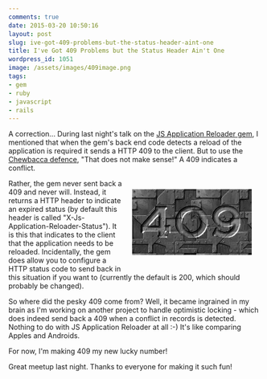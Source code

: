 ```yaml
---
comments: true
date: 2015-03-20 10:50:16
layout: post
slug: ive-got-409-problems-but-the-status-header-aint-one
title: I've Got 409 Problems but the Status Header Ain't One
wordpress_id: 1051
image: /assets/images/409image.png
tags:
- gem
- ruby
- javascript
- rails
---
```


A correction...  During last night's talk on the [JS Application Reloader gem](https://github.com/theirishpenguin/js_application_reloader), I mentioned that when the gem's back end code detects a reload of the application is required it sends a HTTP 409 to the client. But to use the [Chewbacca defence](https://www.youtube.com/watch?v=xwdba9C2G14), "That does not make sense!" A 409 indicates a conflict.

<figure style="float: right; margin:20px;"><img src="/assets/images/409image.png" alt="409 Image" /></figure>

Rather, the gem never sent back a 409 and never will. Instead, it returns a HTTP header to indicate an expired status (by default this header is called "X-Js-Application-Reloader-Status"). It is this that indicates to the client that the application needs to be reloaded. Incidentally, the gem does allow you to configure a HTTP status code to send back in this situation if you want to (currently the default is 200, which should probably be changed).

So where did the pesky 409 come from? Well, it became ingrained in my brain as I'm working on another project to handle optimistic locking - which does indeed send back a 409 when a conflict in records is detected. Nothing to do with JS Application Reloader at all :-) It's like comparing Apples and Androids.

For now, I'm making 409 my new lucky number!

Great meetup last night. Thanks to everyone for making it such fun!
